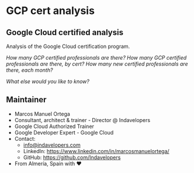 # GCP cert analysis

## Google Cloud certified analysis

Analysis of the Google Cloud certification program.

*How many GCP certified professionals are there?*
*How many GCP certified professionals are there, by cert?*
*How many new certified professionals are there, each month?*

*What else would you like to know?*

## Maintainer

- Marcos Manuel Ortega
- Consultant, architect & trainer - Director @ Indavelopers
- Google Cloud Authorized Trainer
- Google Developer Expert - Google Cloud
- Contact:
  - info@indavelopers.com
  - LinkedIn: <https://www.linkedin.com/in/marcosmanuelortega/>
  - GitHub: <https://github.com/Indavelopers>
- From Almería, Spain with ❤️
